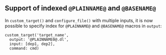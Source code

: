 ## Support of indexed `@PLAINNAME@` and `@BASENAME@`

In `custom_target()` and `configure_file()` with multiple inputs,
it is now possible to specify index for `@PLAINNAME@` and `@BASENAME@`
macros in `output`:
```
custom_target('target_name',
  output: '@PLAINNAME0@.dl',
  input: [dep1, dep2],
  command: cmd)
```
